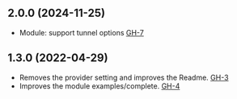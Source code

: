 ## 2.0.0 (2024-11-25)

- Module: support tunnel options [GH-7](https://github.com/alibabacloud-automation/terraform-alicloud-vpn-gateway/pull/7)

## 1.3.0 (2022-04-29)

- Removes the provider setting and improves the Readme. [GH-3](https://github.com/terraform-alicloud-modules/terraform-alicloud-vpn-gateway/pull/3)
- Improves the module examples/complete. [GH-4](https://github.com/terraform-alicloud-modules/terraform-alicloud-vpn-gateway/pull/4)
